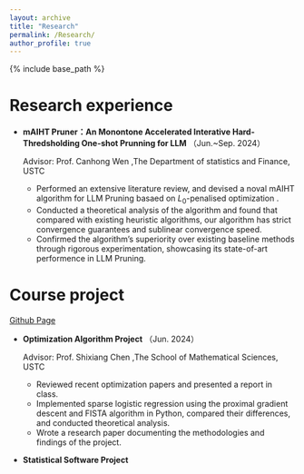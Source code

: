 ```yaml
---
layout: archive
title: "Research"
permalink: /Research/
author_profile: true
---
```


{% include base_path %}

Research experience
======
* **mAIHT Pruner：An Monontone Accelerated Interative Hard-Thredsholding One-shot Prunning for LLM** （Jun.~Sep. 2024）

  Advisor: Prof. Canhong Wen ,The Department of statistics and Finance, USTC
  * Performed an extensive literature review, and devised a noval mAIHT algorithm for LLM Pruning basaed on $L_0$-penalised optimization .
  * Conducted a theoretical analysis of the algorithm and found that compared with existing heuristic algorithms, our algorithm has strict convergence guarantees and sublinear convergence speed.
  * Confirmed the algorithm’s superiority over existing baseline methods through rigorous experimentation, showcasing its
state-of-art performence in LLM Pruning.
 
  
Course project
======
[Github Page](https://github.com/zuoooooooo/Courses)
* **Optimization Algorithm Project** （Jun. 2024）

  Advisor: Prof. Shixiang Chen ,The School of Mathematical Sciences, USTC
  * Reviewed recent optimization papers and presented a report in class.
  * Implemented sparse logistic regression using the proximal gradient descent and FISTA algorithm in Python, compared their differences, and conducted theoretical analysis.
  * Wrote a research paper documenting the methodologies and findings of the project.
 


* **Statistical Software Project**


